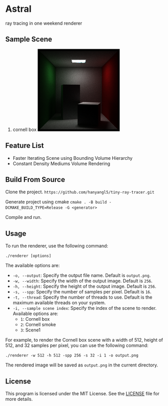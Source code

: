 # Astral

ray tracing in one weekend renderer

## Sample Scene

1. cornell box
![](figs/cornel.png)

## Feature List

- Faster Iterating Scene using Bounding Volume Hierarchy
- Constant Density Mediums Volume Rendering

## Build From Source

Clone the project.
`https://github.com/hanyangl5/tiny-ray-tracer.git`

Generate project using cmake
`cmake . -B build -DCMAKE_BUILD_TYPE=Release -G <generator>`

Compile and run. 

## Usage

To run the renderer, use the following command:

```
./renderer [options]
```

The available options are:
- `-o, --output`: Specify the output file name. Default is `output.png`.
- `-w, --width`: Specify the width of the output image. Default is `256`.
- `-h, --height`: Specify the height of the output image. Default is `256`.
- `-s, --spp`: Specify the number of samples per pixel. Default is `16`.
- `-t, --thread`: Specify the number of threads to use. Default is the maximum available threads on your system.
- `-i, --sample scene index`: Specify the index of the scene to render. Available options are:
  - `1`: Cornell box
  - `2`: Cornell smoke
  - `3`: Scene1

For example, to render the Cornell box scene with a width of 512, height of 512, and 32 samples per pixel, you can use the following command:

```
./renderer -w 512 -h 512 -spp 256 -s 32 -i 1 -o output.png
```

The rendered image will be saved as `output.png` in the current directory.

## License

This program is licensed under the MIT License. See the [LICENSE](LICENSE) file for more details.
